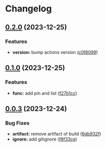 # Changelog

## [0.2.0](https://github.com/MahmoudESSE/marky.nvim/compare/v0.1.0...v0.2.0) (2023-12-25)


### Features

* **version:** bump actions version ([c0f8099](https://github.com/MahmoudESSE/marky.nvim/commit/c0f80996b3156d06bee303c0de62184657aac88e))

## [0.1.0](https://github.com/MahmoudESSE/marky.nvim/compare/v0.0.3...v0.1.0) (2023-12-25)


### Features

* **func:** add pin and list ([f27b1cc](https://github.com/MahmoudESSE/marky.nvim/commit/f27b1ccc2b5b9b7e477b932de38a1c43424cacb6))

## [0.0.3](https://github.com/MahmoudESSE/marky.nvim/compare/v0.0.2...v0.0.3) (2023-12-24)


### Bug Fixes

* **artifact:** remove artifact of build ([6db932f](https://github.com/MahmoudESSE/marky.nvim/commit/6db932f9f741995847f3b214f391f63b17325878))
* **ignore:** add gitignore ([f8f33ce](https://github.com/MahmoudESSE/marky.nvim/commit/f8f33ce2764d2ef7dcf363655a4fc8b74bb480ec))

